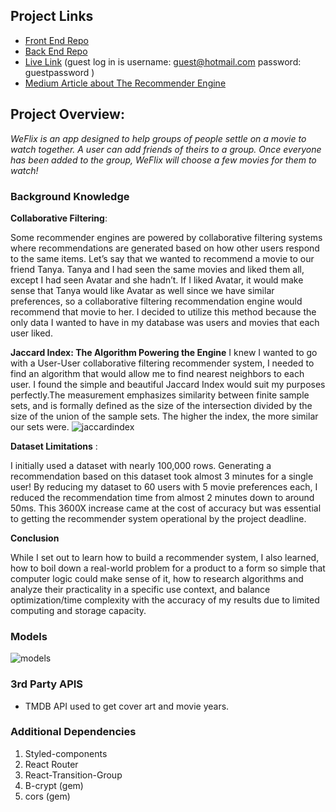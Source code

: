 ## Project Links
- [Front End Repo](https://github.com/NickDiPreta/WEFLIX-FRONT)
- [Back End Repo](https://github.com/NickDiPreta/WEFLIX-BACK)
- [Live Link](https://stark-plateau-00385.herokuapp.com/) (guest log in is username: guest@hotmail.com password: guestpassword )
- [Medium Article about The Recommender Engine](https://medium.com/@nicholasdipreta2020/how-to-create-a-user-user-collaborative-filtering-recommender-system-in-ruby-rails-react-js-36f89b4dce05)
## **Project Overview:**

*WeFlix is an app designed to help groups of people settle on a movie to watch together. A user can add friends of theirs to a group. Once everyone has been added to the group, WeFlix will choose a few movies for them to watch!*


### **Background Knowledge**
**Collaborative Filtering**:

Some recommender engines are powered by collaborative filtering systems where recommendations are generated based on how other users respond to the same items. Let’s say that we wanted to recommend a movie to our friend Tanya. Tanya and I had seen the same movies and liked them all, except I had seen Avatar and she hadn’t. If I liked Avatar, it would make sense that Tanya would like Avatar as well since we have similar preferences, so a collaborative filtering recommendation engine would recommend that movie to her. I decided to utilize this method because the only data I wanted to have in my database was users and movies that each user liked. 

**Jaccard Index: The Algorithm Powering the Engine**
I knew I wanted to go with a User-User collaborative filtering recommender system, I needed to find an algorithm that would allow me to find nearest neighbors to each user. I found the simple and beautiful Jaccard Index would suit my purposes perfectly.The measurement emphasizes similarity between finite sample sets, and is formally defined as the size of the intersection divided by the size of the union of the sample sets. The higher the index, the more similar our sets were.
![jaccardindex](https://miro.medium.com/max/700/0*WUA18DFvGiV8p5Q1)

**Dataset Limitations** :

I initially used a dataset with nearly 100,000 rows. Generating a recommendation based on this dataset took almost 3 minutes for a single user! By reducing my dataset to 60 users with 5 movie preferences each, I reduced the recommendation time from almost 2 minutes down to around 50ms. This 3600X increase came at the cost of accuracy but was essential to getting the recommender system operational by the project deadline.

**Conclusion**

While I set out to learn how to build a recommender system, I also learned, how to boil down a real-world problem for a product to a form so simple that computer logic could make sense of it, how to research algorithms and analyze their practicality in a specific use context, and balance optimization/time complexity with the accuracy of my results due to limited computing and storage capacity. 


### Models
![models](https://i.imgur.com/UTo4485.png)


### 3rd Party APIS
- TMDB API used to get cover art and movie years.

### Additional Dependencies 
1. Styled-components
2. React Router
3. React-Transition-Group
4. B-crypt (gem)
5. cors (gem)